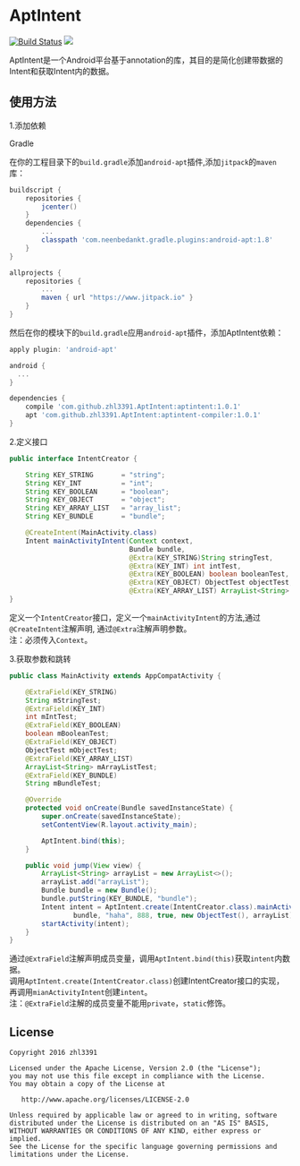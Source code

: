 # AptIntent

[![Build Status](https://travis-ci.org/zhl3391/AptIntent.svg?branch=master)](https://travis-ci.org/zhl3391/AptIntent)
[![](https://www.jitpack.io/v/zhl3391/AptIntent.svg)](https://www.jitpack.io/#zhl3391/AptIntent)

AptIntent是一个Android平台基于annotation的库，其目的是简化创建带数据的Intent和获取Intent内的数据。

## 使用方法

1.添加依赖

Gradle

在你的工程目录下的`build.gradle`添加`android-apt`插件,添加`jitpack`的`maven`库：
```groovy
buildscript {
    repositories {
        jcenter()
    }
    dependencies {
    	...
        classpath 'com.neenbedankt.gradle.plugins:android-apt:1.8'
    }
}

allprojects {
	repositories {
		...
		maven { url "https://www.jitpack.io" }
	}
}
```
然后在你的模块下的`build.gradle`应用`android-apt`插件，添加AptIntent依赖：
```groovy
apply plugin: 'android-apt'

android {
  ...
}

dependencies {
	compile 'com.github.zhl3391.AptIntent:aptintent:1.0.1'
	apt 'com.github.zhl3391.AptIntent:aptintent-compiler:1.0.1'
}
```

2.定义接口

```java
public interface IntentCreator {

    String KEY_STRING       = "string";
    String KEY_INT          = "int";
    String KEY_BOOLEAN      = "boolean";
    String KEY_OBJECT       = "object";
    String KEY_ARRAY_LIST   = "array_list";
    String KEY_BUNDLE       = "bundle";

    @CreateIntent(MainActivity.class)
    Intent mainActivityIntent(Context context,
                              Bundle bundle,
                              @Extra(KEY_STRING)String stringTest,
                              @Extra(KEY_INT) int intTest,
                              @Extra(KEY_BOOLEAN) boolean booleanTest,
                              @Extra(KEY_OBJECT) ObjectTest objectTest,
                              @Extra(KEY_ARRAY_LIST) ArrayList<String> arrayListTest);
}
```

定义一个`IntentCreator`接口，定义一个`mainActivityIntent`的方法,通过`@CreateIntent`注解声明, 通过`@Extra`注解声明参数。  
注：必须传入`Context`。

3.获取参数和跳转

```java
public class MainActivity extends AppCompatActivity {

    @ExtraField(KEY_STRING)
    String mStringTest;
    @ExtraField(KEY_INT)
    int mIntTest;
    @ExtraField(KEY_BOOLEAN)
    boolean mBooleanTest;
    @ExtraField(KEY_OBJECT)
    ObjectTest mObjectTest;
    @ExtraField(KEY_ARRAY_LIST)
    ArrayList<String> mArrayListTest;
    @ExtraField(KEY_BUNDLE)
    String mBundleTest;

    @Override
    protected void onCreate(Bundle savedInstanceState) {
        super.onCreate(savedInstanceState);
        setContentView(R.layout.activity_main);

        AptIntent.bind(this);
    }

    public void jump(View view) {
        ArrayList<String> arrayList = new ArrayList<>();
        arrayList.add("arrayList");
        Bundle bundle = new Bundle();
        bundle.putString(KEY_BUNDLE, "bundle");
        Intent intent = AptIntent.create(IntentCreator.class).mainActivityIntent(this,
                bundle, "haha", 888, true, new ObjectTest(), arrayList);
        startActivity(intent);
    }
}
```

通过`@ExtraField`注解声明成员变量，调用`AptIntent.bind(this)`获取`intent`内数据。  
调用`AptIntent.create(IntentCreator.class)`创建IntentCreator接口的实现，再调用`mianActivityIntent`创建`intent`。  
注：`@ExtraField`注解的成员变量不能用`private`，`static`修饰。

## License
```
Copyright 2016 zhl3391

Licensed under the Apache License, Version 2.0 (the "License");
you may not use this file except in compliance with the License.
You may obtain a copy of the License at

   http://www.apache.org/licenses/LICENSE-2.0

Unless required by applicable law or agreed to in writing, software
distributed under the License is distributed on an "AS IS" BASIS,
WITHOUT WARRANTIES OR CONDITIONS OF ANY KIND, either express or implied.
See the License for the specific language governing permissions and
limitations under the License.
```


